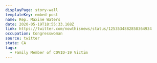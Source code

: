 ```yaml
---
displayPage: story-wall
templateKey: embed-post
name: Rep. Maxine Waters
date: 2020-05-19T18:55:33.168Z
link: https://twitter.com/nowthisnews/status/1253534882858364934
occupation: Congresswoman
source: twitter
state: CA
tags:
  - Family Member of COVID-19 Victim
---
```


